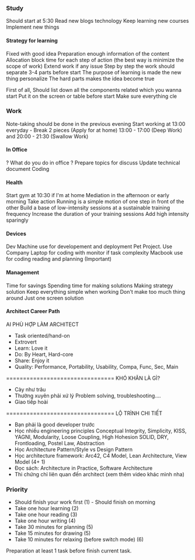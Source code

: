 ### Study
Should start at 5:30
Read new blogs technology
Keep learning new courses
Implement new things

#### Strategy for learning
Fixed with good idea
Preparation enough information of the content
Allocation block time for each step of action (the best way is minimize the scope of work)
Extend work if any issue
Step by step the work should separate 3-4 parts before start
The purpose of learning is made the new thing personalize
The hard parts makes the idea become true

First of all, Should list down all the components related which you wanna start
Put it on the screen or table before start
Make sure everything cle

### Work
Note-taking should be done in the previous evening 
Start working at 13:00 everyday - Break 2 pieces (Apply for at home) 
13:00 - 17:00 (Deep Work) and 20:00 - 21:30 (Swallow Work)


#### In Office
? What do you do in office ?
Prepare topics for discuss 
Update technical document
Coding 

#### Health
Start gym at 10:30 if I'm at home
Mediation in the afternoon or early morning
Take action 
Running is a simple motion of one step in front of the other
Build a base of low-intensity sessions at a sustainable training frequency
Increase the duration of your training sessions
Add high intensity sparingly

#### Devices
Dev Machine use for developement and deployment Pet Project.
Use Company Laptop for coding with monitor if task complexity
Macbook use for coding reading and planning (Important)

#### Management 
Time for savings 
Spending time for making solutions
Making strategy solution
Keep everything simple when working
Don't make too much thing around 
Just one screen solution



#### Architect Career Path

AI PHÙ HỢP LÀM ARCHITECT
- Task oriented/hand-on
- Extrovert
- Learn: Love it
- Do: By Heart, Hard-core
- Share: Enjoy it
- Quality: Performance, Portability, Usability, Compa, Func, Sec, Main

================================
KHÓ KHĂN LÀ GÌ?
- Cày như trâu
- Thường xuyên phải xứ lý Problem solving, troubleshooting....
- Giao tiếp hoài

================================
LỘ TRÌNH CHI TIẾT
- Bạn phải là good developer trước
- Học nhiều engineering principles
      Conceptual Integrity, Simplicity, KISS, YAGNI, Modularity, Loose Coupling, High Hohesion
      SOLID, DRY, Frontloading, Postel Law, Abstraction
- Học Architecture Pattern/Style vs Design Pattern
- Học architecture framework: Arc42, C4 Model, Lean Architecture, View Model (4+ 1)
- Đọc sách: Architecture in Practice, Software Architecture
- Thi chứng chỉ liên quan đến architect (xem thêm video khác mình nha)




### Priority
- Should finish your work first (1) - Should finish on morning
- Take one hour learning (2) 
- Take one hour reading (3)
- Take one hour writing (4)
- Take 30 minutes for planning (5)
- Take 15 minutes for drawing (5)
- Take 10 minutes for relaxing (before switch mode) (6)

Preparation at least 1 task before finish current task.

